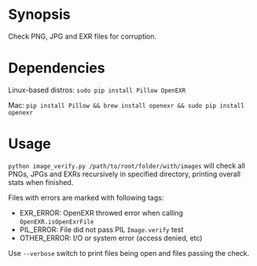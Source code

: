 # Synopsis

Check PNG, JPG and EXR files for corruption.

# Dependencies

Linux-based distros: `sudo pip install Pillow OpenEXR`

Mac: `pip install Pillow && brew install openexr && sudo pip install openexr`

# Usage

`python image_verify.py /path/to/root/folder/with/images` will check all PNGs, JPGs and EXRs recursively in specified directory, printing overall stats when finished.

Files with errors are marked with following tags:

- EXR_ERROR: OpenEXR throwed error when calling `OpenEXR.isOpenExrFile`
- PIL_ERROR: File did not pass PIL `Image.verify` test
- OTHER_ERROR: I/O or system error (access denied, etc)

Use `--verbose` switch to print files being open and files passing the check.
